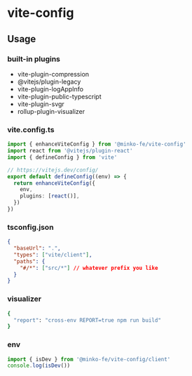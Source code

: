 # vite-config

## Usage

### built-in plugins

- vite-plugin-compression
- @vitejs/plugin-legacy
- vite-plugin-logAppInfo
- vite-plugin-public-typescript
- vite-plugin-svgr
- rollup-plugin-visualizer

### vite.config.ts

```ts
import { enhanceViteConfig } from '@minko-fe/vite-config'
import react from '@vitejs/plugin-react'
import { defineConfig } from 'vite'

// https://vitejs.dev/config/
export default defineConfig((env) => {
  return enhanceViteConfig({
    env,
    plugins: [react()],
  })
})
```


### tsconfig.json
```json
{
  "baseUrl": ".",
  "types": ["vite/client"],
  "paths": {
    "#/*": ["src/*"] // whatever prefix you like
  }
}
```

### visualizer

```bash
{
  "report": "cross-env REPORT=true npm run build"
}
```

### env

```ts
import { isDev } from '@minko-fe/vite-config/client'
console.log(isDev())
```
